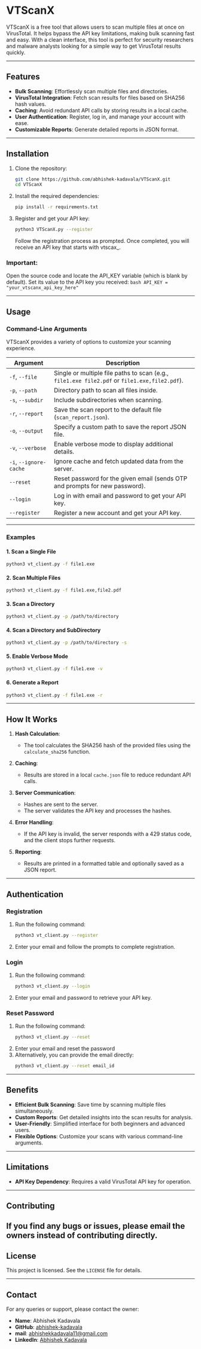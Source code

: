 # VTScanX

VTScanX is a free tool that allows users to scan multiple files at once on VirusTotal. It helps bypass the API key limitations, making bulk scanning fast and easy. With a clean interface, this tool is perfect for security researchers and malware analysts looking for a simple way to get VirusTotal results quickly.

---

## Features
- **Bulk Scanning**: Effortlessly scan multiple files and directories.
- **VirusTotal Integration**: Fetch scan results for files based on SHA256 hash values.
- **Caching**: Avoid redundant API calls by storing results in a local cache.
- **User Authentication**: Register, log in, and manage your account with ease.
- **Customizable Reports**: Generate detailed reports in JSON format.
  
---

## Installation

1. Clone the repository:
   ```bash
   git clone https://github.com/abhishek-kadavala/VTScanX.git
   cd VTScanX
   ```

2. Install the required dependencies:
   ```bash
   pip install -r requirements.txt
   ```
   
2. Register and get your API key:
   ```bash
   python3 VTScanX.py --register
   ```
   Follow the registration process as prompted.
   Once completed, you will receive an API key that starts with vtscax_.

  ### Important:
  Open the source code and locate the API_KEY variable (which is blank by default).
  Set its value to the API key you received:
     ```bash
     API_KEY = "your_vtscanx_api_key_here"
     ```
   
---

## Usage

### Command-Line Arguments
VTScanX provides a variety of options to customize your scanning experience.

| Argument               | Description                                                                                   |
|------------------------|-----------------------------------------------------------------------------------------------|
| `-f`, `--file`         | Single or multiple file paths to scan (e.g., `file1.exe file2.pdf` or `file1.exe,file2.pdf`). |
| `-p`, `--path`         | Directory path to scan all files inside.                                                      |
| `-s`, `--subdir`       | Include subdirectories when scanning.                                                         |
| `-r`, `--report`       | Save the scan report to the default file (`scan_report.json`).                                |
| `-o`, `--output`       | Specify a custom path to save the report JSON file.                                           |
| `-v`, `--verbose`      | Enable verbose mode to display additional details.                                            |
| `-i`, `--ignore-cache` | Ignore cache and fetch updated data from the server.                                          |
| `--reset`              | Reset password for the given email (sends OTP and prompts for new password).                  |
| `--login`              | Log in with email and password to get your API key.                                           |
| `--register`           | Register a new account and get your API key.                                                  |

---

### Examples

#### 1. Scan a Single File
```bash
python3 vt_client.py -f file1.exe
```

#### 2. Scan Multiple Files
```bash
python3 vt_client.py -f file1.exe,file2.pdf
```

#### 3. Scan a Directory
```bash
python3 vt_client.py -p /path/to/directory
```

#### 4. Scan a Directory and SubDirectory
```bash
python3 vt_client.py -p /path/to/directory -s
```

#### 5. Enable Verbose Mode
```bash
python3 vt_client.py -f file1.exe -v
```

#### 6. Generate a Report
```bash
python3 vt_client.py -f file1.exe -r
```

---

## How It Works

1. **Hash Calculation**:
   - The tool calculates the SHA256 hash of the provided files using the `calculate_sha256` function.

2. **Caching**:
   - Results are stored in a local `cache.json` file to reduce redundant API calls.

3. **Server Communication**:
   - Hashes are sent to the server.
   - The server validates the API key and processes the hashes.

4. **Error Handling**:
   - If the API key is invalid, the server responds with a 429 status code, and the client stops further requests.

5. **Reporting**:
   - Results are printed in a formatted table and optionally saved as a JSON report.

---

## Authentication

### Registration
1. Run the following command:
   ```bash
   python3 vt_client.py --register
   ```
2. Enter your email and follow the prompts to complete registration.

### Login
1. Run the following command:
   ```bash
   python3 vt_client.py --login
   ```
2. Enter your email and password to retrieve your API key.

### Reset Password
1. Run the following command:
   ```bash
   python3 vt_client.py --reset
   ```
2. Enter your email and reset the password
3. Alternatively, you can provide the email directly:
   ```bash
   python3 vt_client.py --reset email_id
   ```

---

## Benefits
- **Efficient Bulk Scanning**: Save time by scanning multiple files simultaneously.
- **Custom Reports**: Get detailed insights into the scan results for analysis.
- **User-Friendly**: Simplified interface for both beginners and advanced users.
- **Flexible Options**: Customize your scans with various command-line arguments.

---

## Limitations
- **API Key Dependency**: Requires a valid VirusTotal API key for operation.

---

## Contributing
If you find any bugs or issues, please email the owners instead of contributing directly.
---

## License
This project is licensed. See the `LICENSE` file for details.

---

## Contact
For any queries or support, please contact the owner:
- **Name**: Abhishek Kadavala
- **GitHub**: [abhishek-kadavala](https://github.com/abhishek-kadavala)
- **mail**: abhishekkadavala11@gmail.com
- **LinkedIn**: [Abhishek Kadavala]([https://github.com/abhishek-kadavala](https://www.linkedin.com/in/abhishek-kadavala-%F0%9F%87%AE%F0%9F%87%B3-95513a253/))
